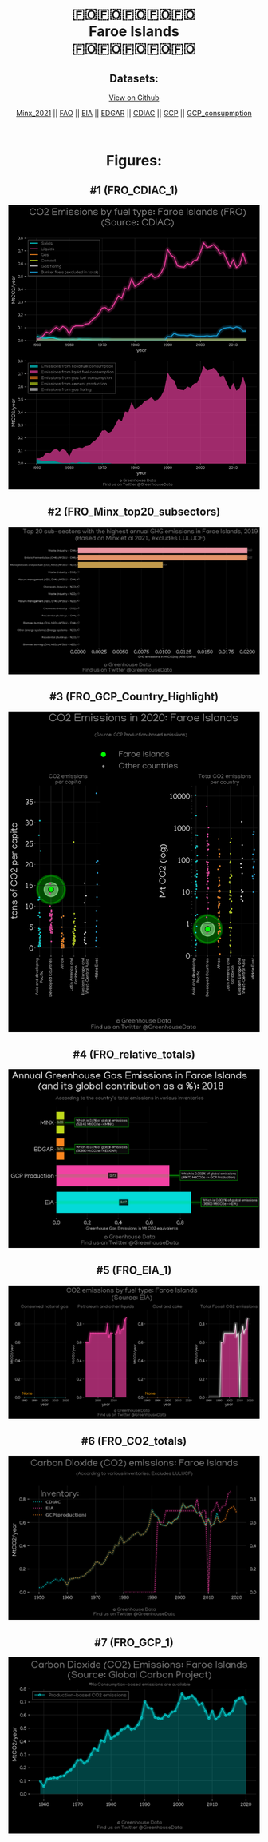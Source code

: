 
<center>
<h1 align="center">
🇫🇴🇫🇴🇫🇴🇫🇴🇫🇴
<br>
Faroe Islands
<br>
🇫🇴🇫🇴🇫🇴🇫🇴🇫🇴
</h1>
<h2>Datasets:</h2>
<p><a href="https://github.com/dquintani/GreenhouseData/tree/master/country_data/FRO_Faroe Islands/data">View on Github</a>
<br></p><p><a href="data/FRO_Minx_2021.csv">Minx_2021</a> || <a href="data/FRO_FAO.csv">FAO</a> || <a href="data/FRO_EIA.csv">EIA</a> || <a href="data/FRO_EDGAR.csv">EDGAR</a> || <a href="data/FRO_CDIAC.csv">CDIAC</a> || <a href="data/FRO_GCP.csv">GCP</a> || <a href="data/FRO_GCP_consupmption.csv">GCP_consupmption</a></p><p><br></p>
<h1>Figures:</h1><h2>#1 (FRO_CDIAC_1)</h2>
<p><img alt="" src="figures/FRO_CDIAC_1.png" /></p><h2>#2 (FRO_Minx_top20_subsectors)</h2>
<p><img alt="" src="figures/FRO_Minx_top20_subsectors.png" /></p><h2>#3 (FRO_GCP_Country_Highlight)</h2>
<p><img alt="" src="figures/FRO_GCP_Country_Highlight.png" /></p><h2>#4 (FRO_relative_totals)</h2>
<p><img alt="" src="figures/FRO_relative_totals.png" /></p><h2>#5 (FRO_EIA_1)</h2>
<p><img alt="" src="figures/FRO_EIA_1.png" /></p><h2>#6 (FRO_CO2_totals)</h2>
<p><img alt="" src="figures/FRO_CO2_totals.png" /></p><h2>#7 (FRO_GCP_1)</h2>
<p><img alt="" src="figures/FRO_GCP_1.png" /></p>